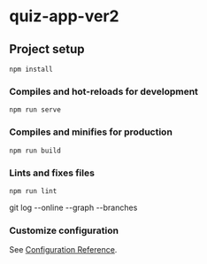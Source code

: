 # quiz-app-ver2

## Project setup
```
npm install
```

### Compiles and hot-reloads for development
```
npm run serve
```

### Compiles and minifies for production
```
npm run build
```

### Lints and fixes files
```
npm run lint
```
git log --online --graph --branches
### Customize configuration
See [Configuration Reference](https://cli.vuejs.org/config/).
